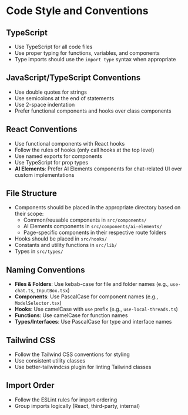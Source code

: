 # Code Style and Conventions

## TypeScript

- Use TypeScript for all code files
- Use proper typing for functions, variables, and components
- Type imports should use the `import type` syntax when appropriate

## JavaScript/TypeScript Conventions

- Use double quotes for strings
- Use semicolons at the end of statements
- Use 2-space indentation
- Prefer functional components and hooks over class components

## React Conventions

- Use functional components with React hooks
- Follow the rules of hooks (only call hooks at the top level)
- Use named exports for components
- Use TypeScript for prop types
- **AI Elements**: Prefer AI Elements components for chat-related UI over custom implementations

## File Structure

- Components should be placed in the appropriate directory based on their scope:
  - Common/reusable components in `src/components/`
  - AI Elements components in `src/components/ai-elements/`
  - Page-specific components in their respective route folders
- Hooks should be placed in `src/hooks/`
- Constants and utility functions in `src/lib/`
- Types in `src/types/`

## Naming Conventions

- **Files & Folders**: Use kebab-case for file and folder names (e.g., `use-chat.ts`, `InputBox.tsx`)
- **Components**: Use PascalCase for component names (e.g., `ModelSelector.tsx`)
- **Hooks**: Use camelCase with `use` prefix (e.g., `use-local-threads.ts`)
- **Functions**: Use camelCase for function names
- **Types/Interfaces**: Use PascalCase for type and interface names

## Tailwind CSS

- Follow the Tailwind CSS conventions for styling
- Use consistent utility classes
- Use better-tailwindcss plugin for linting Tailwind classes

## Import Order

- Follow the ESLint rules for import ordering
- Group imports logically (React, third-party, internal)
